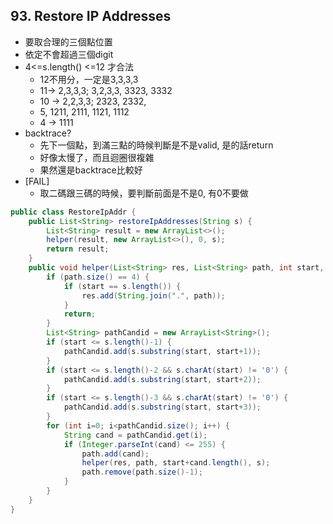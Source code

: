 ## 93. Restore IP Addresses

* 要取合理的三個點位置
* 依定不會超過三個digit
* 4<=s.length() <=12 才合法
  * 12不用分，一定是3,3,3,3
  * 11-> 2,3,3,3; 3,2,3,3, 3323, 3332
  * 10 -> 2,2,3,3; 2323, 2332,
  * 5, 1211, 2111, 1121, 1112
  * 4 -> 1111
* backtrace?
  * 先下一個點，到滿三點的時候判斷是不是valid, 是的話return
  * 好像太慢了，而且迴圈很複雜
  * 果然還是backtrace比較好
* [FAIL]
  * 取二碼跟三碼的時候，要判斷前面是不是0, 有0不要做

```java
public class RestoreIpAddr {
    public List<String> restoreIpAddresses(String s) {
        List<String> result = new ArrayList<>();
        helper(result, new ArrayList<>(), 0, s);
        return result;
    }
    public void helper(List<String> res, List<String> path, int start, String s) {
        if (path.size() == 4) {
            if (start == s.length()) {
                res.add(String.join(".", path));
            }
            return;
        }
        List<String> pathCandid = new ArrayList<String>();
        if (start <= s.length()-1) {
            pathCandid.add(s.substring(start, start+1));
        }
        if (start <= s.length()-2 && s.charAt(start) != '0') {
            pathCandid.add(s.substring(start, start+2));
        }
        if (start <= s.length()-3 && s.charAt(start) != '0') {
            pathCandid.add(s.substring(start, start+3));
        }
        for (int i=0; i<pathCandid.size(); i++) {
            String cand = pathCandid.get(i);
            if (Integer.parseInt(cand) <= 255) {
                path.add(cand);
                helper(res, path, start+cand.length(), s);
                path.remove(path.size()-1);
            }
        }
    }
}
```

